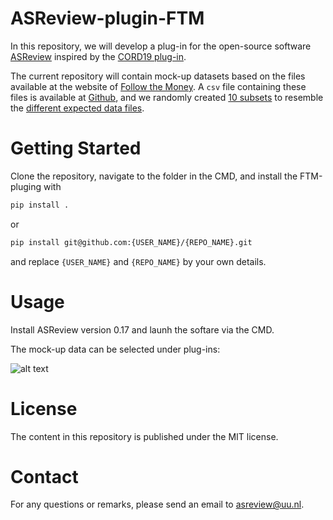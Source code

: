 # ASReview-plugin-FTM

In this repository, we will develop a plug-in for the open-source software
[ASReview](www.asreview.ai) inspired by the [CORD19 plug-in](
https://github.com/asreview/asreview-covid19). 

The current repository will contain mock-up datasets based on  the files
available at the website of [Follow the
Money](https://www.ftm.nl/dossier/shell-papers#documenten). A `csv` file
containing these files is available at [Github](
https://github.com/ftmnl/asr), and we randomly created [10
subsets](https://github.com/asreview-ftm-hackathon/Data/tree/main/split_preprocessed)
to resemble the [different expected data
files](https://www.ftm.nl/dossier/shell-papers#wob-verzoeken). 

# Getting Started

Clone the repository, navigate to the folder in the CMD, and install the FTM-pluging with

```bash
pip install .
```

or

```bash
pip install git@github.com:{USER_NAME}/{REPO_NAME}.git
```

and replace `{USER_NAME}` and `{REPO_NAME}` by your own details. 


# Usage

Install ASReview version 0.17 and launh the softare via the CMD.

The mock-up data can be selected under plug-ins:

![alt text](https://user-images.githubusercontent.com/36502709/143719180-6bfb533c-903b-4c74-93ac-da5f2ee74f39.png)

# License
The content in this repository is published under the MIT license.

# Contact
For any questions or remarks, please send an email to asreview@uu.nl.   
